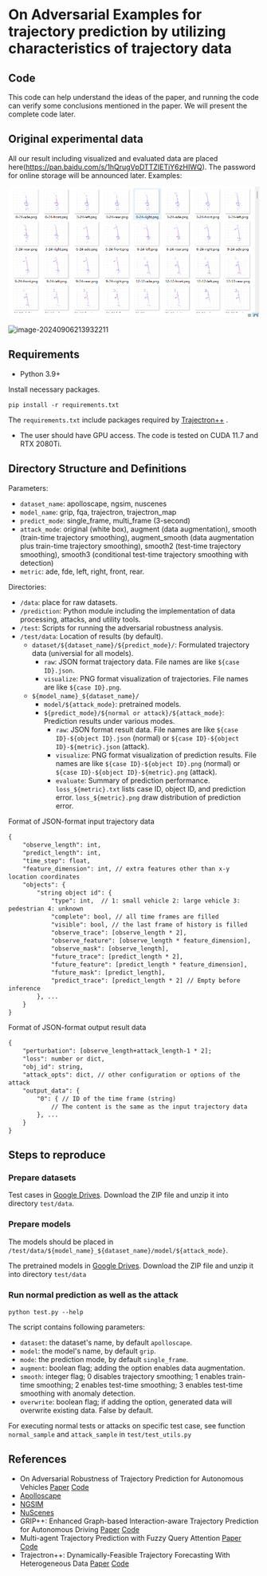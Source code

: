# On Adversarial Examples for trajectory prediction by utilizing characteristics of trajectory data

## Code

This code can help understand the ideas of the paper, and running the code can verify some conclusions mentioned in the paper. We will present the complete code later.

## Original experimental data

All our result including visualized and evaluated data are placed here(https://pan.baidu.com/s/1hQrugVpDTTZIETiY6zHIWQ). The password for online storage will be announced later.
Examples:

<img src="image-20240728160242639.png" alt="image-20240728160242639" style="zoom:80%;" />

![image-20240906213932211](README/image-20240906213932211.png)

## Requirements

* Python 3.9+

Install necessary packages.

```
pip install -r requirements.txt
```

The `requirements.txt` include packages required by [Trajectron++](https://github.com/StanfordASL/Trajectron-plus-plus) .

* The user should have GPU access. The code is tested on CUDA 11.7 and RTX 2080Ti.

## Directory Structure and Definitions

Parameters:
- `dataset_name`: apolloscape, ngsim, nuscenes
- `model_name`: grip, fqa, trajectron, trajectron_map
- `predict_mode`: single_frame, multi_frame (3-second)
- `attack_mode`: original (white box), augment (data augmentation), smooth (train-time trajectory smoothing), augment_smooth (data augmentation plus train-time trajectory smoothing), smooth2 (test-time trajectory smoothing), smooth3 (conditional test-time trajectory smoothing with detection)
- `metric`: ade, fde, left, right, front, rear.

Directories:
- `/data`: place for raw datasets.
- `/prediction`: Python module including the implementation of data processing, attacks, and utility tools.
- `/test`: Scripts for running the adversarial robustness analysis.
- `/test/data`: Location of results (by default).
    - `dataset/${dataset_name}/${predict_mode}/`: Formulated trajectory data (universial for all models).
        - `raw`: JSON format trajectory data. File names are like `${case ID}.json`.
        - `visualize`: PNG format visualization of trajectories. File names are like `${case ID}.png`.
    - `${model_name}_${dataset_name}/`
        - `model/${attack_mode}`: pretrained models.
        - `${predict_mode}/${normal or attack}/${attack_mode}`: Prediction results under various modes.
            - `raw`: JSON format result data. File names are like `${case ID}-${object ID}.json` (normal) or `${case ID}-${object ID}-${metric}.json` (attack).
            - `visualize`: PNG format visualization of prediction results. File names are like `${case ID}-${object ID}.png` (normal) or `${case ID}-${object ID}-${metric}.png` (attack).
            - `evaluate`: Summary of prediction performance. `loss_${metric}.txt` lists case ID, object ID, and prediction error. `loss_${metric}.png` draw distribution of prediction error.

Format of JSON-format input trajectory data
```
{
    "observe_length": int,
    "predict_length": int,
    "time_step": float,
    "feature_dimension": int, // extra features other than x-y location coordinates
    "objects": {
        "string object id": {
            "type": int,  // 1: small vehicle 2: large vehicle 3: pedestrian 4: unknown
            "complete": bool, // all time frames are filled
            "visible": bool, // the last frame of history is filled
            "observe_trace": [observe_length * 2],
            "observe_feature": [observe_length * feature_dimension],
            "observe_mask": [observe_length],
            "future_trace": [predict_length * 2],
            "future_feature": [predict_length * feature_dimension],
            "future_mask": [predict_length],
            "predict_trace": [predict_length * 2] // Empty before inference
        }, ...
    }
}
```

Format of JSON-format output result data
```
{
    "perturbation": [observe_length+attack_length-1 * 2];
    "loss": number or dict,
    "obj_id": string,
    "attack_opts": dict, // other configuration or options of the attack
    "output_data": {
        "0": { // ID of the time frame (string)
            // The content is the same as the input trajectory data
        }, ...
    }
}
```

## Steps to reproduce

### Prepare datasets

Test cases in [Google Drives](https://drive.google.com/file/d/1WxFotCnTC6oSqFTtc7PAkBHM6CNrTZJ4/view?usp=sharing). Download the ZIP file and unzip it into directory `test/data`. 

### Prepare models

The models should be placed in `/test/data/${model_name}_${dataset_name}/model/${attack_mode}`.

The pretrained models in [Google Drives](https://drive.google.com/file/d/18240VaDBKSwa5TzZjCnU99EVqEXv9uiG/view?usp=sharing). Download the ZIP file and unzip it into directory `test/data`


### Run normal prediction as well as the attack

```
python test.py --help
```

The script contains following parameters:

* `dataset`: the dataset's name, by default `apolloscape`.
* `model`: the model's name, by default `grip`.
* `mode`: the prediction mode, by default `single_frame`.
* `augment`: boolean flag; adding the option enables data augmentation.
* `smooth`: integer flag; 0 disables trajectory smoothing; 1 enables train-time smoothing; 2 enables test-time smoothing; 3 enables test-time smoothing with anomaly detection.
* `overwrite`: boolean flag; if adding the option, generated data will overwrite existing data. False by default.

For executing normal tests or attacks on specific test case, see function `normal_sample` and `attack_sample` in `test/test_utils.py`

## References

* On Adversarial Robustness of Trajectory Prediction for Autonomous Vehicles [Paper](https://openaccess.thecvf.com/content/CVPR2022/papers/Zhang_On_Adversarial_Robustness_of_Trajectory_Prediction_for_Autonomous_Vehicles_CVPR_2022_paper.pdf) [Code](https://github.com/zqzqz/AdvTrajectoryPrediction)
* [Apolloscape](http://apolloscape.auto/)
* [NGSIM](https://ops.fhwa.dot.gov/trafficanalysistools/ngsim.htm)
* [NuScenes](https://www.nuscenes.org/)
* GRIP++: Enhanced Graph-based Interaction-aware Trajectory Prediction for Autonomous Driving [Paper](https://arxiv.org/abs/1907.07792) [Code](https://github.com/xincoder/GRIP)
* Multi-agent Trajectory Prediction with Fuzzy Query Attention [Paper](https://proceedings.neurips.cc/paper/2020/hash/fe87435d12ef7642af67d9bc82a8b3cd-Abstract.html) [Code](https://github.com/nitinkamra1992/FQA)
* Trajectron++: Dynamically-Feasible Trajectory Forecasting With Heterogeneous Data [Paper](https://link.springer.com/chapter/10.1007/978-3-030-58523-5_40) [Code](https://github.com/StanfordASL/Trajectron-plus-plus)
